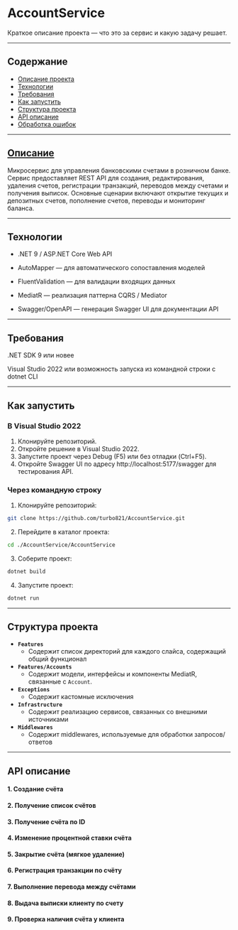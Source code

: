 # AccountService

Краткое описание проекта — что это за сервис и какую задачу решает.

---

## Содержание

- [Описание проекта](#описание)
- [Технологии](#технологии)
- [Требования](#требования)
- [Как запустить](#как-запустить)
- [Структура проекта](#структура-проекта)
- [API описание](#api-описание)
- [Обработка ошибок](#обработка-ошибок)

---

## [Описание](#описание-проекта)

Микросервис для управления банковскими счетами в розничном банке. Сервис предоставляет REST API для создания, редактирования, удаления счетов, регистрации транзакций, переводов между счетами и получения выписок. Основные сценарии включают открытие текущих и депозитных счетов, пополнение счетов, переводы и мониторинг баланса.

---

## Технологии

- .NET 9 / ASP.NET Core Web API

- AutoMapper — для автоматического сопоставления моделей

- FluentValidation — для валидации входящих данных

- MediatR — реализация паттерна CQRS / Mediator

- Swagger/OpenAPI — генерация Swagger UI для документации API

---

## Требования

.NET SDK 9 или новее

Visual Studio 2022 или возможность запуска из командной строки с dotnet CLI

---

## Как запустить

### В Visual Studio 2022
1. Клонируйте репозиторий.
2. Откройте решение в Visual Studio 2022.
3. Запустите проект через Debug (F5) или без отладки (Ctrl+F5).
4. Откройте Swagger UI по адресу http://localhost:5177/swagger для тестирования API.

### Через командную строку
1. Клонируйте репозиторий:
```bash
git clone https://github.com/turbo821/AccountService.git
```
2. Перейдите в каталог проекта:
```bash
cd ./AccountService/AccountService
```
3. Соберите проект:
```bash
dotnet build
```
4. Запустите проект:
```bash
dotnet run
```

---

## Структура проекта

- **`Features`**
  * Содержит список директорий для каждого слайса, содержащий общий функционал
- **`Features/Accounts`**
  * Содержит модели, интерфейсы и компоненты MediatR, связанные с `Account`.
- **`Exceptions`**
  * Содержит кастомные исключения
- **`Infrastructure`**
  * Содержит реализацию сервисов, связанных со внешними источниками
- **`Middlewares`**
  * Содержит middlewares, используемые для обработки запросов/ответов

---

## API описание

#### 1. Создание счёта

#### 2. Получение список счётов

#### 3. Получение счёта по ID

#### 4. Изменение процентной ставки счёта

#### 5. Закрытие счёта (мягкое удаление)

#### 6. Регистрация транзакции по счёту

#### 7. Выполнение перевода между счётами

#### 8. Выдача выписки клиенту по счету

#### 9. Проверка наличия счёта у клиента








